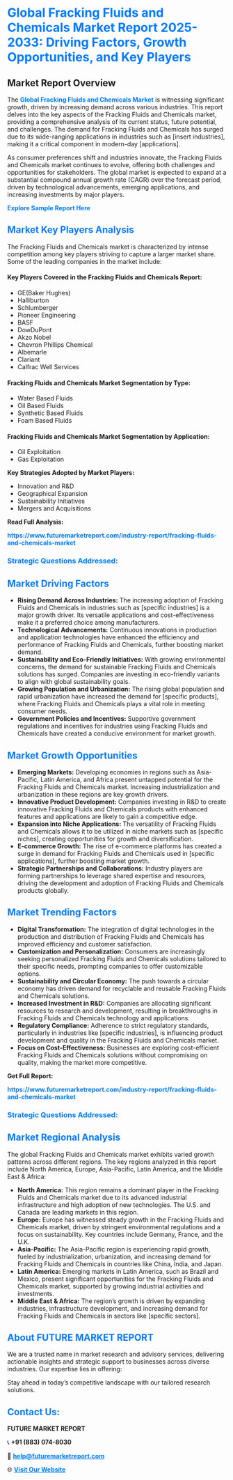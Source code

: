 <h1 style="color: #007BFF;">Global Fracking Fluids and Chemicals Market Report 2025-2033: Driving Factors, Growth Opportunities, and Key Players</h1>

<section id="overview">
<h2>Market Report Overview</h2>
<p>The <a href="https://www.futuremarketreport.com/industry-report/fracking-fluids-and-chemicals-market" style="color: #007BFF; text-decoration: none;"><strong>Global Fracking Fluids and Chemicals Market</strong></a> is witnessing significant growth, driven by increasing demand across various industries. This report delves into the key aspects of the Fracking Fluids and Chemicals market, providing a comprehensive analysis of its current status, future potential, and challenges. The demand for Fracking Fluids and Chemicals has surged due to its wide-ranging applications in industries such as [insert industries], making it a critical component in modern-day [applications].</p>
<p>As consumer preferences shift and industries innovate, the Fracking Fluids and Chemicals market continues to evolve, offering both challenges and opportunities for stakeholders. The global market is expected to expand at a substantial compound annual growth rate (CAGR) over the forecast period, driven by technological advancements, emerging applications, and increasing investments by major players.</p>
</section>

<section id="overview">
<p><a href="https://www.futuremarketreport.com/request-sample/reportId=61684" style="color: #007BFF; text-decoration: none;"><strong>Explore Sample Report Here</strong></a></p>
</section>

<section id="key-players">
<h2 style="color: #007BFF;">Market Key Players Analysis</h2>
<p>The Fracking Fluids and Chemicals market is characterized by intense competition among key players striving to capture a larger market share. Some of the leading companies in the market include:</p>
<h4>Key Players Covered in the Fracking Fluids and Chemicals Report:</h4>
<ul><li>GE(Baker Hughes)</li><li>Halliburton</li><li>Schlumberger</li><li>Pioneer Engineering</li><li>BASF</li><li>DowDuPont</li><li>Akzo Nobel</li><li>Chevron Phillips Chemical</li><li>Albemarle</li><li>Clariant</li><li>Calfrac Well Services</li></ul>
<h4>Fracking Fluids and Chemicals Market Segmentation by Type:</h4>
<ul><li>Water Based Fluids</li><li>Oil Based Fluids</li><li>Synthetic Based Fluids</li><li>Foam Based Fluids</li></ul>

<h4>Fracking Fluids and Chemicals Market Segmentation by Application:</h4>
<ul><li>Oil Exploitation</li><li>Gas Exploitation</li></ul>
<p><strong>Key Strategies Adopted by Market Players:</strong></p>
<ul>
<li>Innovation and R&D</li>
<li>Geographical Expansion</li>
<li>Sustainability Initiatives</li>
<li>Mergers and Acquisitions</li>
</ul>
</section>

<section>
<p><strong>Read Full Analysis: </strong></p><a href="https://www.futuremarketreport.com/industry-report/fracking-fluids-and-chemicals-market" style="color: #007BFF; text-decoration: none;"><strong>https://www.futuremarketreport.com/industry-report/fracking-fluids-and-chemicals-market</strong></a>
<h3 style="color: #007BFF;">Strategic Questions Addressed:</h3>
</section>

<section id="driving-factors">
<h2 style="color: #007BFF;">Market Driving Factors</h2>
<ul>
<li><strong>Rising Demand Across Industries:</strong> The increasing adoption of Fracking Fluids and Chemicals in industries such as [specific industries] is a major growth driver. Its versatile applications and cost-effectiveness make it a preferred choice among manufacturers.</li>
<li><strong>Technological Advancements:</strong> Continuous innovations in production and application technologies have enhanced the efficiency and performance of Fracking Fluids and Chemicals, further boosting market demand.</li>
<li><strong>Sustainability and Eco-Friendly Initiatives:</strong> With growing environmental concerns, the demand for sustainable Fracking Fluids and Chemicals solutions has surged. Companies are investing in eco-friendly variants to align with global sustainability goals.</li>
<li><strong>Growing Population and Urbanization:</strong> The rising global population and rapid urbanization have increased the demand for [specific products], where Fracking Fluids and Chemicals plays a vital role in meeting consumer needs.</li>
<li><strong>Government Policies and Incentives:</strong> Supportive government regulations and incentives for industries using Fracking Fluids and Chemicals have created a conducive environment for market growth.</li>
</ul>
</section>

<section id="growth-opportunities">
<h2 style="color: #007BFF;">Market Growth Opportunities</h2>
<ul>
<li><strong>Emerging Markets:</strong> Developing economies in regions such as Asia-Pacific, Latin America, and Africa present untapped potential for the Fracking Fluids and Chemicals market. Increasing industrialization and urbanization in these regions are key growth drivers.</li>
<li><strong>Innovative Product Development:</strong> Companies investing in R&D to create innovative Fracking Fluids and Chemicals products with enhanced features and applications are likely to gain a competitive edge.</li>
<li><strong>Expansion into Niche Applications:</strong> The versatility of Fracking Fluids and Chemicals allows it to be utilized in niche markets such as [specific niches], creating opportunities for growth and diversification.</li>
<li><strong>E-commerce Growth:</strong> The rise of e-commerce platforms has created a surge in demand for Fracking Fluids and Chemicals used in [specific applications], further boosting market growth.</li>
<li><strong>Strategic Partnerships and Collaborations:</strong> Industry players are forming partnerships to leverage shared expertise and resources, driving the development and adoption of Fracking Fluids and Chemicals products globally.</li>
</ul>
</section>

<section id="trending-factors">
<h2 style="color: #007BFF;">Market Trending Factors</h2>
<ul>
<li><strong>Digital Transformation:</strong> The integration of digital technologies in the production and distribution of Fracking Fluids and Chemicals has improved efficiency and customer satisfaction.</li>
<li><strong>Customization and Personalization:</strong> Consumers are increasingly seeking personalized Fracking Fluids and Chemicals solutions tailored to their specific needs, prompting companies to offer customizable options.</li>
<li><strong>Sustainability and Circular Economy:</strong> The push towards a circular economy has driven demand for recyclable and reusable Fracking Fluids and Chemicals solutions.</li>
<li><strong>Increased Investment in R&D:</strong> Companies are allocating significant resources to research and development, resulting in breakthroughs in Fracking Fluids and Chemicals technology and applications.</li>
<li><strong>Regulatory Compliance:</strong> Adherence to strict regulatory standards, particularly in industries like [specific industries], is influencing product development and quality in the Fracking Fluids and Chemicals market.</li>
<li><strong>Focus on Cost-Effectiveness:</strong> Businesses are exploring cost-efficient Fracking Fluids and Chemicals solutions without compromising on quality, making the market more competitive.</li>
</ul>
</section>

<section>
<p><strong>Get Full Report: </strong></p><a href="https://www.futuremarketreport.com/industry-report/fracking-fluids-and-chemicals-market" style="color: #007BFF; text-decoration: none;"><strong>https://www.futuremarketreport.com/industry-report/fracking-fluids-and-chemicals-market</strong></a>
<h3 style="color: #007BFF;">Strategic Questions Addressed:</h3>
</section>


<section id="regional-analysis">
<h2 style="color: #007BFF;">Market Regional Analysis</h2>
<p>The global Fracking Fluids and Chemicals market exhibits varied growth patterns across different regions. The key regions analyzed in this report include North America, Europe, Asia-Pacific, Latin America, and the Middle East & Africa:</p>
<ul>
<li><strong>North America:</strong> This region remains a dominant player in the Fracking Fluids and Chemicals market due to its advanced industrial infrastructure and high adoption of new technologies. The U.S. and Canada are leading markets in this region.</li>
<li><strong>Europe:</strong> Europe has witnessed steady growth in the Fracking Fluids and Chemicals market, driven by stringent environmental regulations and a focus on sustainability. Key countries include Germany, France, and the U.K.</li>
<li><strong>Asia-Pacific:</strong> The Asia-Pacific region is experiencing rapid growth, fueled by industrialization, urbanization, and increasing demand for Fracking Fluids and Chemicals in countries like China, India, and Japan.</li>
<li><strong>Latin America:</strong> Emerging markets in Latin America, such as Brazil and Mexico, present significant opportunities for the Fracking Fluids and Chemicals market, supported by growing industrial activities and investments.</li>
<li><strong>Middle East & Africa:</strong> The region’s growth is driven by expanding industries, infrastructure development, and increasing demand for Fracking Fluids and Chemicals in sectors like [specific sectors].</li>
</ul>
</section>

<footer>
<h2 style="color: #007BFF;">About FUTURE MARKET REPORT</h2>
<p>We are a trusted name in market research and advisory services, delivering actionable insights and strategic support to businesses across diverse industries. Our expertise lies in offering:</p>

<p>Stay ahead in today’s competitive landscape with our tailored research solutions.</p>

<h2 style="color: #007BFF;">Contact Us:</h2>
<p><strong>FUTURE MARKET REPORT</strong></p>
<p>📞 <strong>+91 (883) 074-8030</strong></p>
<p>📧 <strong><a href="mailto:help@futuremarketreport.com" style="color: #007BFF;">help@futuremarketreport.com</a></strong></p>
<p>🌐 <strong><a href="https://www.futuremarketreport.com/" style="color: #007BFF;">Visit Our Website</a></strong></p>
</footer>